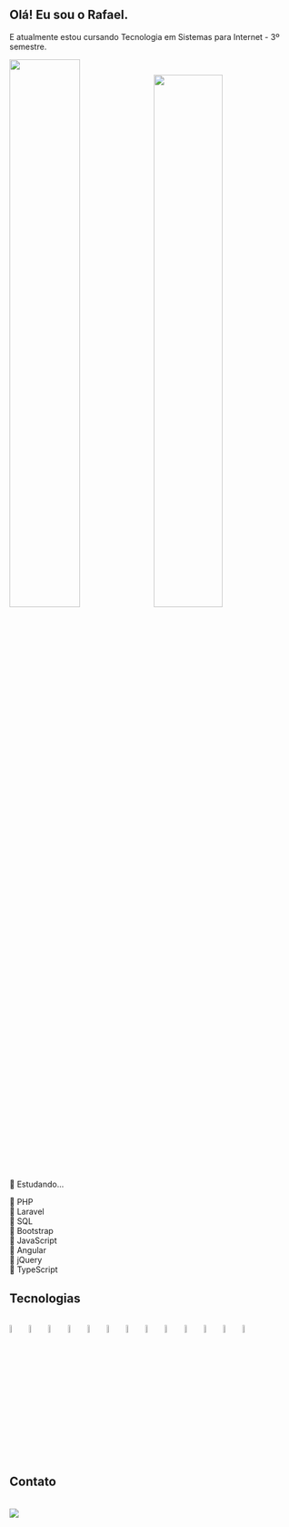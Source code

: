 ## Olá! Eu sou o Rafael.

E atualmente estou cursando Tecnologia em Sistemas para Internet - 3º semestre.

<div>
  <img width="49.7%" src="https://github-readme-stats.vercel.app/api?username=Mr-R4F&theme=github_dark&show_icons=true&include_all_commits=true&count_private=true">
  <img width="49%" src="https://github-readme-stats.vercel.app/api/top-langs/?username=Mr-R4F&theme=github_dark&layout=compact">
</div><br>

📌 Estudando...

📎 PHP <br>
📎 Laravel <br>
📎 SQL <br>
📎 Bootstrap <br>
📎 JavaScript <br>
📎 Angular <br>
📎 jQuery <br>
📎 TypeScript <br>

## Tecnologias

<div style="display: inline_block;"><br>
  <img alt="HTML5" width="6%" align="center" src="https://cdn.jsdelivr.net/gh/devicons/devicon/icons/html5/html5-plain.svg">
  <img alt="CSS3" width="6%" align="center" src="https://cdn.jsdelivr.net/gh/devicons/devicon/icons/css3/css3-plain.svg">
  <img alt="BOOTSTRAP" width="6%" align="center" src="https://cdn.jsdelivr.net/gh/devicons/devicon/icons/bootstrap/bootstrap-original.svg">
  <img alt="JAVASCRIPT" width="6%" align="center" src="https://cdn.jsdelivr.net/gh/devicons/devicon/icons/javascript/javascript-original.svg">   
  <img  alt="TYPESCRIPT" width="6%" align="center" src="https://cdn.jsdelivr.net/gh/devicons/devicon/icons/typescript/typescript-plain.svg">   
  <img alt="JQUERY" width="6%" align="center" src="https://cdn.jsdelivr.net/gh/devicons/devicon/icons/jquery/jquery-plain.svg">
  <img alt="ANGULAR" width="6%" align="center" src="https://cdn.jsdelivr.net/gh/devicons/devicon/icons/angularjs/angularjs-plain.svg">
  <img alt="PHP" width="6%" align="center" src="https://cdn.jsdelivr.net/gh/devicons/devicon/icons/php/php-plain.svg">
  <img alt="MSSQL" width="6%" align="center" src="https://cdn.jsdelivr.net/gh/devicons/devicon/icons/microsoftsqlserver/microsoftsqlserver-plain.svg">
  <img alt="MySQL" width="6%" align="center" src="https://cdn.jsdelivr.net/gh/devicons/devicon/icons/mysql/mysql-plain.svg">  
  <img alt="LARAVEL" width="6%" align="center" src="https://cdn.jsdelivr.net/gh/devicons/devicon/icons/laravel/laravel-plain.svg">
  <img alt="VSCODE" width="6%" align="center" src="https://cdn.jsdelivr.net/gh/devicons/devicon/icons/vscode/vscode-original.svg">
  <img alt="GIT" width="6%" align="center" src="https://cdn.jsdelivr.net/gh/devicons/devicon/icons/git/git-plain.svg">
</div>

## Contato

<div><br>
  <a href="#"><img src="https://img.shields.io/badge/Gmail-D14836?style=for-the-badge&logo=gmail&logoColor=white"></a>
</div>

